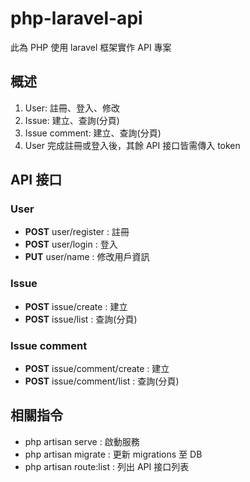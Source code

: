 # php-laravel-api
此為 PHP 使用 laravel 框架實作 API 專案

## 概述
1. User: 註冊、登入、修改
2. Issue: 建立、查詢(分頁)
3. Issue comment: 建立、查詢(分頁)
4. User 完成註冊或登入後，其餘 API 接口皆需傳入 token

## API 接口

### User
- **POST**      user/register : 註冊
- **POST**      user/login : 登入
- **PUT**       user/name : 修改用戶資訊

### Issue
- **POST**      issue/create : 建立
- **POST**      issue/list : 查詢(分頁)

### Issue comment
- **POST**      issue/comment/create : 建立
- **POST**      issue/comment/list : 查詢(分頁)


## 相關指令
- php artisan serve : 啟動服務
- php artisan migrate : 更新 migrations 至 DB
- php artisan route:list : 列出 API 接口列表
